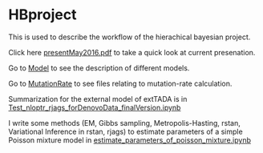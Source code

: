 # HBproject

This is used to describe the workflow of the hierachical bayesian project.

Click here [presentMay2016.pdf](./presentMay2016.pdf) to take a quick look at current presenation.

Go to [Model](./Model) to see the description of different models.

Go to [MutationRate](./MutationRate) to see files relating to mutation-rate calculation.


Summarization for the external model of extTADA is in [Test_nloptr_rjags_forDenovoData_finalVersion.ipynb](./Test_nloptr_rjags_forDenovoData_finalVersion.ipynb)

I write some methods (EM, Gibbs sampling, Metropolis-Hasting, rstan, Variational Inference in rstan, rjags) to estimate parameters of a simple Poisson mixture model in [estimate_parameters_of_poisson_mixture.ipynb](./estimate_parameters_of_poisson_mixture.ipynb)

